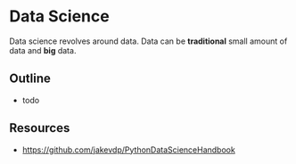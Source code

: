 # Data Science

Data science revolves around data.
Data can be **traditional** small amount of data and **big** data.

## Outline

- todo

## Resources

- <https://github.com/jakevdp/PythonDataScienceHandbook>
